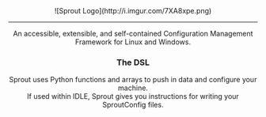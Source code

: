 <center>![Sprout Logo](http://i.imgur.com/7XA8xpe.png)</br><c/center><hr>
An accessible, extensible, and self-contained Configuration Management Framework for Linux and Windows.

### The DSL
Sprout uses Python functions and arrays to push in data and configure your machine.
</br>If used within IDLE, Sprout gives you instructions for writing your SproutConfig files.
